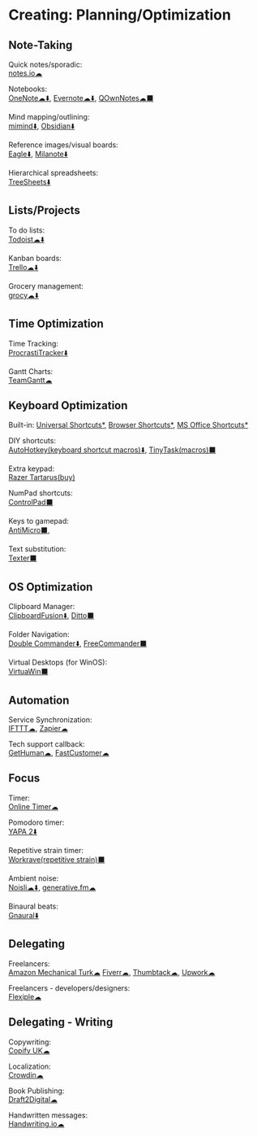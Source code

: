 # Creating: Planning/Optimization

## Note-Taking

Quick notes/sporadic:  
[notes.io☁](http://notes.io/)

Notebooks:  
[OneNote️☁⬇️](https://www.onenote.com/),
[Evernote☁⬇️](https://evernote.com/),
[QOwnNotes☁⬛](https://www.qownnotes.org/)

Mind mapping/outlining:  
[mimind⬇️](https://mimind.cryptobees.com/),
[Obsidian⬇️](https://obsidian.md/)

Reference images/visual boards:  
[Eagle⬇️](https://en.eagle.cool/),
[Milanote⬇️](https://milanote.com/)

Hierarchical spreadsheets:  
[TreeSheets⬇️](http://strlen.com/treesheets/)

## Lists/Projects

To do lists:  
[Todoist☁⬇️](https://todoist.com/)

Kanban boards:  
[Trello☁⬇️](https://trello.com/)

Grocery management:  
[grocy☁⬇️](https://grocy.info/)

## Time Optimization

Time Tracking:  
[ProcrastiTracker⬇️](http://strlen.com/procrastitracker/)

Gantt Charts:  
[TeamGantt☁](https://www.teamgantt.com/)

## Keyboard Optimization

Built-in:
[Universal Shortcuts*](https://stucky.tech/toolbox/u),
[Browser Shortcuts*](https://stucky.tech/toolbox/b),
[MS Office Shortcuts*](https://stucky.tech/toolbox/o)

DIY shortcuts:  
[AutoHotkey(keyboard shortcut macros)⬇️](https://www.autohotkey.com/),
[TinyTask(macros)⬛](https://www.tinytask.net/)

Extra keypad:  
[Razer Tartarus(buy)](https://www.razer.com/gaming-keypads/razer-tartarus-v2/RZ07-02270100-R3M1)

NumPad shortcuts:  
[ControlPad⬛](https://sector-seven.com/software/controlpad)

Keys to gamepad:  
[AntiMicro⬛](https://github.com/AntiMicro/antimicro),

Text substitution:  
[Texter⬛](https://texter.en.softonic.com/)

## OS Optimization

Clipboard Manager:  
[ClipboardFusion⬇️](https://www.clipboardfusion.com/),
[Ditto⬛](https://ditto-cp.sourceforge.io/)

Folder Navigation:  
[Double Commander⬇️](https://doublecmd.sourceforge.io/),
[FreeCommander⬛](https://freecommander.com/en/summary/)

Virtual Desktops (for WinOS):  
[VirtuaWin⬛](https://virtuawin.sourceforge.io/)

## Automation

Service Synchronization:  
[IFTTT☁](https://ifttt.com),
[Zapier☁](https://zapier.com/)

Tech support callback:  
[GetHuman☁](https://gethuman.com/),
[FastCustomer☁](http://www.fastcustomer.com/)

## Focus

Timer:  
[Online Timer☁](http://www.timer-tab.com/)

Pomodoro timer:  
[YAPA 2⬇️](https://github.com/YetAnotherPomodoroApp/YAPA-2)

Repetitive strain timer:  
[Workrave(repetitive strain)⬛](http://www.workrave.org/)

Ambient noise:  
[Noisli☁⬇️](https://www.noisli.com/),
[generative.fm☁](https://generative.fm/)

Binaural beats:  
[Gnaural⬇️](https://sourceforge.net/projects/gnaural/)

## Delegating

Freelancers:  
[Amazon Mechanical Turk☁](https://www.mturk.com/)
[Fiverr☁](https://www.fiverr.com/),
[Thumbtack☁](https://www.thumbtack.com/),
[Upwork☁](https://www.upwork.com/)

Freelancers - developers/designers:  
[Flexiple☁](https://flexiple.com/)

## Delegating - Writing

Copywriting:  
[Copify UK☁](https://uk.copify.com/)

Localization:  
[Crowdin☁](https://crowdin.com/)

Book Publishing:  
[Draft2Digital☁](https://draft2digital.com/)

Handwritten messages:  
[Handwriting.io☁](https://handwriting.io/)
